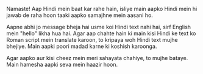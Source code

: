 Namaste! Aap Hindi mein baat kar rahe hain, isliye main aapko Hindi mein hi jawab de raha hoon taaki aapko samajhne mein aasani ho.

Aapne abhi jo message bheja hai usme koi Hindi text nahi hai, sirf English mein "hello" likha hua hai. Agar aap chahte hain ki main kisi Hindi ke text ko Roman script mein translate karoon, to kripaya woh Hindi text mujhe bhejiye. Main aapki poori madad karne ki koshish karoonga.

Agar aapko aur kisi cheez mein meri sahayata chahiye, to mujhe bataye. Main hamesha aapki seva mein haazir hoon.